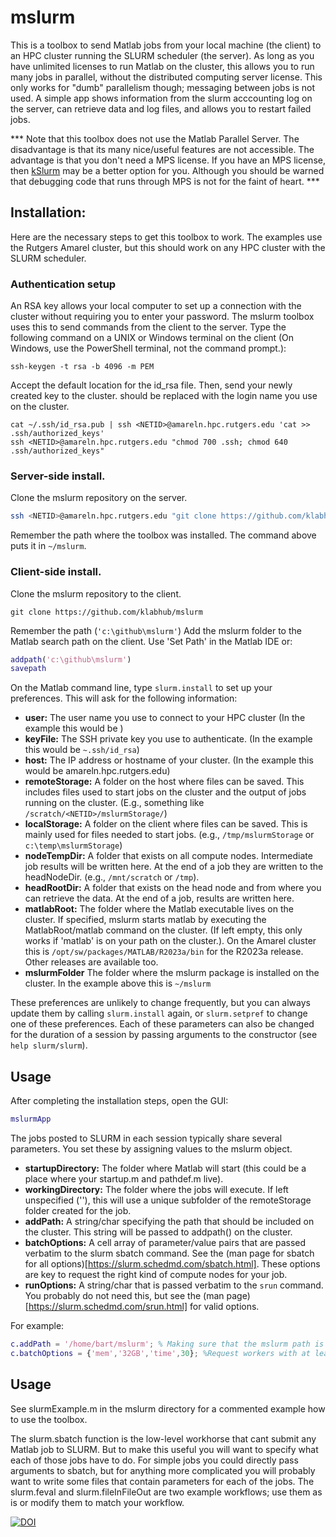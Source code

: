# mslurm

This is a toolbox to send Matlab jobs from your local machine (the client) to an HPC cluster running the SLURM scheduler (the server). As long as you have unlimited licenses to run Matlab on the cluster, this allows you to run many jobs in parallel, without the distributed computing server license. This only works for "dumb" parallelism though; messaging between jobs is not used. A simple app shows information from the slurm acccounting log on the server, can retrieve data and log files, and allows you to restart failed jobs.


*** Note that this toolbox does not use the Matlab Parallel Server. The disadvantage is that its many nice/useful features are not accessible. The advantage is that you don't need a MPS license. If you have an MPS license, then [kSlurm](https://github.com/klabhub/kSlurm) may be a better option for you. Although you should be warned that debugging code that runs through MPS is not for the faint of heart. ***

## Installation:
Here are the necessary steps to get this toolbox to work. The examples use the Rutgers Amarel cluster, but this should work on any HPC cluster with the SLURM scheduler. 

### Authentication  setup
An RSA key allows your local computer to set up a connection with the cluster without requiring you to enter your password.  The mslurm toolbox uses this to send commands from the client to the server.
Type the following command on a UNIX or Windows terminal on the client (On Windows, use the PowerShell terminal, not the command prompt.):
```
ssh-keygen -t rsa -b 4096 -m PEM
```
Accept the default location for the id_rsa file. Then, send your newly created key to the cluster. <NETID> should be replaced with the login name you use on the cluster.
 ```
cat ~/.ssh/id_rsa.pub | ssh <NETID>@amareln.hpc.rutgers.edu 'cat >> .ssh/authorized_keys'
ssh <NETID>@amareln.hpc.rutgers.edu "chmod 700 .ssh; chmod 640 .ssh/authorized_keys"
```
### Server-side install. 
Clone the mslurm repository on  the server.
```bash
ssh <NETID>@amareln.hpc.rutgers.edu "git clone https://github.com/klabhub/mslurm"
```
Remember the path where the toolbox was installed. The command above puts it in  ```~/mslurm```.
### Client-side install.
Clone the mslurm repository to the client.
```
git clone https://github.com/klabhub/mslurm
```
Remember the path (```'c:\github\mslurm'```)
Add the mslurm folder to the Matlab search path on the client. Use 'Set Path' in the Matlab IDE or:
```matlab
addpath('c:\github\mslurm')
savepath
```

On the Matlab command line, type ```slurm.install``` to set up your preferences. 
This will ask for the following information:
- **user:** The user name you use to connect to your HPC cluster (In the example this would be <NETID>)
- **keyFile:** The SSH private key you use to authenticate.   (In the example this would be `~.ssh/id_rsa`)
- **host:** The IP address or hostname of your cluster. (In the example this would be amareln.hpc.rutgers.edu)
- **remoteStorage:** A folder on the host where files can be saved. This includes files used to start jobs on the cluster and the output of jobs running on the cluster. (E.g., something like `/scratch/<NETID>/mslurmStorage/`)
- **localStorage:** A folder on the client where files can be saved. This is mainly used for files needed to start jobs. (e.g., `/tmp/mslurmStorage` or `c:\temp\mslurmStorage`)
- **nodeTempDir:** A folder that exists on all compute nodes. Intermediate job results will be written here. At the end of a job they are written to the headNodeDir. (e.g., `/mnt/scratch` or `/tmp`).
- **headRootDir:** A folder that exists on the head node and from where you can retrieve the data. At the end of a job, results are written here.
- **matlabRoot:**  The folder  where the Matlab executable lives on the cluster. If specified, mslurm starts matlab by executing the MatlabRoot/matlab command on the cluster. (If left empty, this only works if 'matlab' is on your path on the cluster.). On the Amarel cluster this is `/opt/sw/packages/MATLAB/R2023a/bin` for the R2023a release. Other releases are available too.
- **mslurmFolder** The folder where the mslurm package is installed on the cluster. In the example above this is `~/mslurm`

These preferences are unlikely to change frequently, but you can always update them by calling ```slurm.install``` again, or ```slurm.setpref``` to change one of these preferences. Each of these parameters can also be changed for the duration of a session by passing arguments to the constructor (see ```help slurm/slurm```).

## Usage
After completing the installation steps, open the GUI:
```matlab
mslurmApp
```



The jobs posted to SLURM in each session typically share several parameters. You set these by assigning values to the mslurm object. 

- **startupDirectory:** The folder where Matlab will start (this could be a place where your startup.m and pathdef.m live).
- **workingDirectory:** The folder where the jobs will execute. If left unspecified (''), this will use a unique subfolder of the remoteStorage folder created for the job.
- **addPath:** A string/char specifying the path that should be included on the cluster. This string will be passed to addpath() on the cluster.
- **batchOptions:** A cell array of parameter/value pairs that are passed verbatim to the slurm sbatch command. See the (man page for sbatch for all options)[https://slurm.schedmd.com/sbatch.html]. These options are key to request the right kind of compute nodes for your job.
- **runOptions:** A string/char that is passed verbatim to the ```srun``` command. You probably do not need this, but see the (man page)[https://slurm.schedmd.com/srun.html] for valid options.

For example:
```matlab
c.addPath = '/home/bart/mslurm'; % Making sure that the mslurm path is accessible on the cluster
c.batchOptions = {'mem','32GB','time',30}; %Request workers with at least 32GB of memory and a wall time of 30 minutes. 
```




## Usage
See slurmExample.m in the mslurm directory for a commented example how to use the toolbox.

The slurm.sbatch function is the low-level workhorse that cant submit any Matlab job to SLURM. But to make this useful you will want to specify what each of those jobs have to do. For simple jobs you could directly pass arguments to sbatch, but for anything more complicated you will probably want to write some files that contain parameters for each of the jobs. The slurm.feval and slurm.fileInFileOut are two example workflows; use them as is or modify them to match your workflow.


[![DOI](https://zenodo.org/badge/93510696.svg)](https://zenodo.org/badge/latestdoi/93510696)
